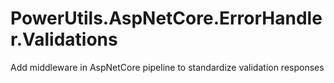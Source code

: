 # PowerUtils.AspNetCore.ErrorHandler.Validations
Add middleware in AspNetCore pipeline to standardize validation responses
